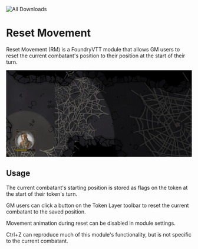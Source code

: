 ![All Downloads](https://img.shields.io/github/downloads/jessev14/Reset-Movement/total?style=for-the-badge)

# Reset Movement

Reset Movement (RM) is a FoundryVTT module that allows GM users to reset the current combatant's position to their position at the start of their turn.

<img src="/RM-preview.gif" width="700">

## Usage

The current combatant's starting position is stored as flags on the token at the start of their token's turn.

GM users can click a button on the Token Layer toolbar to reset the current combatant to the saved position.

Movement animation during reset can be disabled in module settings.

Ctrl+Z can reproduce much of this module's functionality, but is not specific to the current combatant.
